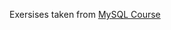 Exersises taken from [MySQL Course]([https://miroslawzelent.pl/kurs-mysql/zapytania-zlozone-select-wyjecie-danych-z-kilku-tabel/](https://miroslawzelent.pl/kurs-mysql/)https://miroslawzelent.pl/kurs-mysql/)
